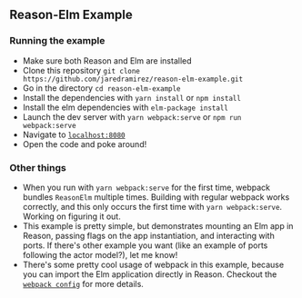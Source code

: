 ## Reason-Elm Example

### Running the example
* Make sure both Reason and Elm are installed
* Clone this repository `git clone https://github.com/jaredramirez/reason-elm-example.git`
* Go in the directory `cd reason-elm-example`
* Install the dependencies with `yarn install` or `npm install`
* Install the elm dependencies with `elm-package install`
* Launch the dev server with `yarn webpack:serve` or `npm run webpack:serve`
* Navigate to [`localhost:8080`](http://localhost:8080)
* Open the code and poke around!

### Other things
* When you run with `yarn webpack:serve` for the first time, webpack bundles `ReasonElm` multiple times. Building with regular webpack works correctly, and this only occurs the first time with `yarn webpack:serve`. Working on figuring it out.
* This example is pretty simple, but demonstrates mounting an Elm app in Reason, passing flags on the app instantiation, and interacting with ports. If there's other example you want (like an example of ports following the actor model?), let me know!
* There's some pretty cool usage of webpack in this example, because you can import the Elm application directly in Reason. Checkout the [`webpack config`](webpack.config.js) for more details.
